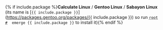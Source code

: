 {% if include.package %}**Calculate Linux** / **Gentoo Linux** / **Sabayon Linux** (its name is [`{{ include.package }}`](https://packages.gentoo.org/packages/{{ include.package }}) so run <code><span class = "coder"><abbr title="This command is to be run as root user; to enter root run the su command">root #</abbr></span> &nbsp;emerge {{ include.package }}</code> to install it){% endif %}

